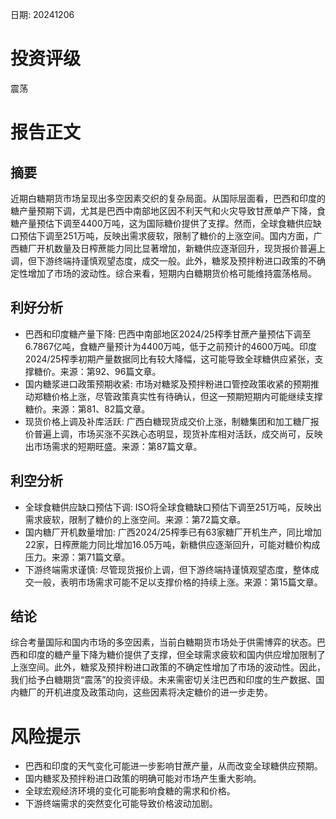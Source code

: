 
日期: 20241206

# 投资评级

震荡

# 报告正文

## 摘要

近期白糖期货市场呈现出多空因素交织的复杂局面。从国际层面看，巴西和印度的糖产量预期下调，尤其是巴西中南部地区因不利天气和火灾导致甘蔗单产下降，食糖产量预估下调至4400万吨，这为国际糖价提供了支撑。然而，全球食糖供应缺口预估下调至251万吨，反映出需求疲软，限制了糖价的上涨空间。国内方面，广西糖厂开机数量及日榨蔗能力同比显著增加，新糖供应逐渐回升，现货报价普遍上调，但下游终端持谨慎观望态度，成交一般。此外，糖浆及预拌粉进口政策的不确定性增加了市场的波动性。综合来看，短期内白糖期货价格可能维持震荡格局。

## 利好分析

* 巴西和印度糖产量下降: 巴西中南部地区2024/25榨季甘蔗产量预估下调至6.7867亿吨，食糖产量预计为4400万吨，低于之前预计的4600万吨。印度2024/25榨季初期产量数据同比有较大降幅，这可能导致全球糖供应紧张，支撑糖价。来源：第92、96篇文章。
* 国内糖浆进口政策预期收紧: 市场对糖浆及预拌粉进口管控政策收紧的预期推动郑糖价格上涨，尽管政策真实性有待确认，但这一预期短期内可能继续支撑糖价。来源：第81、82篇文章。
* 现货价格上调及补库活跃: 广西白糖现货成交价上涨，制糖集团和加工糖厂报价普遍上调，市场买涨不买跌心态明显，现货补库相对活跃，成交尚可，反映出市场需求的短期旺盛。来源：第87篇文章。

## 利空分析

* 全球食糖供应缺口预估下调: ISO将全球食糖缺口预估下调至251万吨，反映出需求疲软，限制了糖价的上涨空间。来源：第72篇文章。
* 国内糖厂开机数量增加: 广西2024/25榨季已有63家糖厂开机生产，同比增加22家，日榨蔗能力同比增加16.05万吨，新糖供应逐渐回升，可能对糖价构成压力。来源：第71篇文章。
* 下游终端需求谨慎: 尽管现货报价上调，但下游终端持谨慎观望态度，整体成交一般，表明市场需求可能不足以支撑价格的持续上涨。来源：第15篇文章。

## 结论

综合考量国际和国内市场的多空因素，当前白糖期货市场处于供需博弈的状态。巴西和印度的糖产量下降为糖价提供了支撑，但全球需求疲软和国内供应增加限制了上涨空间。此外，糖浆及预拌粉进口政策的不确定性增加了市场的波动性。因此，我们给予白糖期货“震荡”的投资评级。未来需密切关注巴西和印度的生产数据、国内糖厂的开机进度及政策动向，这些因素将决定糖价的进一步走势。

# 风险提示

* 巴西和印度的天气变化可能进一步影响甘蔗产量，从而改变全球糖供应预期。
* 国内糖浆及预拌粉进口政策的明确可能对市场产生重大影响。
* 全球宏观经济环境的变化可能影响食糖的需求和价格。
* 下游终端需求的突然变化可能导致价格波动加剧。
